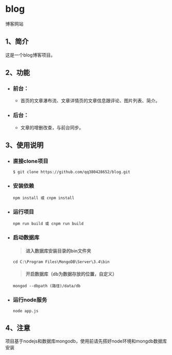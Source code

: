 # blog
博客网站
##  1、简介
这是一个blog博客项目。<br>
##  2、功能
* ### 前台：
  * 首页的文章瀑布流、文章详情页的文章信息跟评论、图片列表、简介。
* ### 后台：
  * 文章的增删改查，与前台同步。
## 3、使用说明
* ### 直接clone项目
      $ git clone https://github.com/qq380428652/blog.git
* ### 安装依赖
      npm install 或 cnpm install
* ### 运行项目
      npm run build 或 cnpm run build
* ### 启动数据库
  > #### 进入数据库安装目录的bin文件夹
      cd C:\Program Files\MongoDB\Server\3.4\bin
  > #### 开启数据库（db为数据存放的位置，自定义）
      mongod --dbpath (路径)/data/db
* ### 运行node服务
      node app.js
## 4、注意
项目基于nodejs和数据库mongodb，使用前请先搭好node环境和mongdb数据库安装

